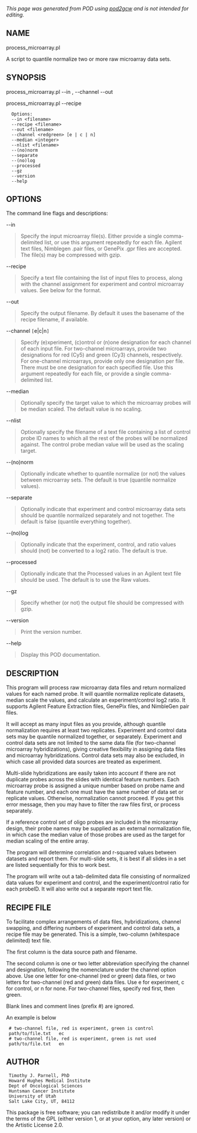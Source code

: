 _This page was generated from POD using [pod2gcw](http://code.google.com/p/pod2gcw) and is not intended for editing._

## NAME ##
process\_microarray.pl

A script to quantile normalize two or more raw microarray data sets.

## SYNOPSIS ##
process\_microarray.pl --in <filename1>,<filename2> --channel <redgreen>  --out <filename>

process\_microarray.pl --recipe <file>

```
  Options:
  --in <filename>
  --recipe <filename>
  --out <filename>
  --channel <redgreen> [e | c | n]
  --median <integer>
  --nlist <filename>
  --(no)norm
  --separate
  --(no)log
  --processed
  --gz
  --version
  --help
```
## OPTIONS ##
The command line flags and descriptions:

--in <filename>


> Specify the input microarray file(s). Either provide a single comma-delimited  list, or use this argument repeatedly for each file. Agilent text files,  Nimblegen .pair files, or GenePix .gpr files are accepted. The file(s) may be  compressed with gzip.

> 
--recipe <filename>


> Specify a text file containing the list of input files to process, along  with the channel assignment for experiment and control microarray values.  See below for the format.

> 
--out <filename>


> Specify the output filename. By default it uses the basename of the recipe  filename, if available.

> 
--channel `[`e|c|n`]`


> Specify (e)xperiment, (c)ontrol or (n)one designation for each channel  of each input file. For two-channel microarrays, provide two designations  for red (Cy5) and green (Cy3) channels, respectively. For one-channel  microarrays, provide only one designation per file. There must be one  designation for each specified file. Use this argument repeatedly for  each file, or provide a single comma-delimited list.

> 
--median <integer>


> Optionally specify the target value to which the microarray probes will  be median scaled. The default value is no scaling.

> 
--nlist <filename>


> Optionally specify the filename of a text file containing a list of control  probe ID names to which all the rest of the probes will be normalized  against. The control probe median value will be used as the scaling target.

> 
--(no)norm


> Optionally indicate whether to quantile normalize (or not) the values   between microarray sets. The default is true (quantile normalize values).

> 
--separate


> Optionally indicate that experiment and control microarray data sets  should be quantile normalized separately and not together. The default  is false (quantile everything together).

> 
--(no)log


> Optionally indicate that the experiment, control, and ratio values  should (not) be converted to a log2 ratio. The default is true.

> 
--processed


> Optionally indicate that the Processed values in an Agilent text file  should be used. The default is to use the Raw values.

> 
--gz


> Specify whether (or not) the output file should be compressed with gzip.

> 
--version


> Print the version number.

> 
--help


> Display this POD documentation.

> 
## DESCRIPTION ##
This program will process raw microarray data files and return normalized  values for each named probe. It will quantile normalize replicate datasets,  median scale the values, and calculate an experiment/control log2 ratio. It  supports Agilent Feature Extraction files, GenePix files, and NimbleGen  pair files.

It will accept as many input files as you provide, although quantile  normalization requires at least two replicates. Experiment and control data  sets may be quantile normalized together, or separately. Experiment and  control data sets are not limited to the same data file (for two-channel  microarray hybridizations), giving creative flexibility in assigning  data files and microarray hybridizations. Control data sets may also be  excluded, in which case all provided data sources are treated as experiment.

Multi-slide hybridizations are easily taken into account if there are not  duplicate probes across the slides with identical feature numbers. Each  microarray probe is assigned a unique number based on probe name and  feature number, and each one must have the same number of data set or  replicate values. Otherwise, normalization cannot proceed. If you get this  error message, then you may have to filter the raw files first, or process  separately.

If a reference control set of oligo probes are included in the microarray  design, their probe names may be supplied as an external normalization file,  in which case the median value of those probes are used as the target for  median scaling of the entire array.

The program will determine correlation and r-squared values between datasets  and report them. For multi-slide sets, it is best if all slides in a set are  listed sequentially for this to work best.

The program will write out a tab-delimited data file consisting of  normalized data values for experiment and control, and the experiment/control ratio for each probeID. It will also write out a separate report text file.

## RECIPE FILE ##
To facilitate complex arrangements of data files, hybridizations, channel  swapping, and differing numbers of experiment and control data sets, a  recipe file may be generated. This is a simple, two-column (whitespace  delimited) text file.

The first column is the data source path and filename.

The second column is one or two letter abbreviation specifying the  channel and designation, following the nomenclature under the channel  option above. Use one letter for one-channel (red or green) data files,  or two letters for two-channel (red and green) data files. Use e for  experiment, c for control, or n for none. For two-channel files, specify  red first, then green.

Blank lines and comment lines (prefix #) are ignored.

An example is below

```
 # two-channel file, red is experiment, green is control
 path/to/file.txt	ec
 # two-channel file, red is experiment, green is not used
 path/to/file.txt	en
```
## AUTHOR ##
```
 Timothy J. Parnell, PhD
 Howard Hughes Medical Institute
 Dept of Oncological Sciences
 Huntsman Cancer Institute
 University of Utah
 Salt Lake City, UT, 84112
```
This package is free software; you can redistribute it and/or modify it under the terms of the GPL (either version 1, or at your option, any later version) or the Artistic License 2.0.
